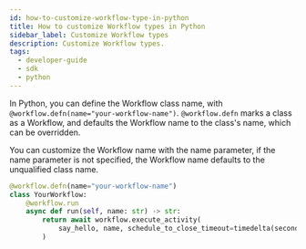 ```yaml
---
id: how-to-customize-workflow-type-in-python
title: How to customize Workflow types in Python
sidebar_label: Customize Workflow types
description: Customize Workflow types.
tags:
  - developer-guide
  - sdk
  - python
---
```


In Python, you can define the Workflow class name, with `@workflow.defn(name="your-workflow-name")`. `@workflow.defn` marks a class as a Workflow, and defaults the Workflow name to the class's name, which can be overridden.

You can customize the Workflow name with the name parameter, if the name parameter is not specified, the Workflow name defaults to the unqualified class name.

```python
@workflow.defn(name="your-workflow-name")
class YourWorkflow:
    @workflow.run
    async def run(self, name: str) -> str:
        return await workflow.execute_activity(
            say_hello, name, schedule_to_close_timeout=timedelta(seconds=5)
        )
```
